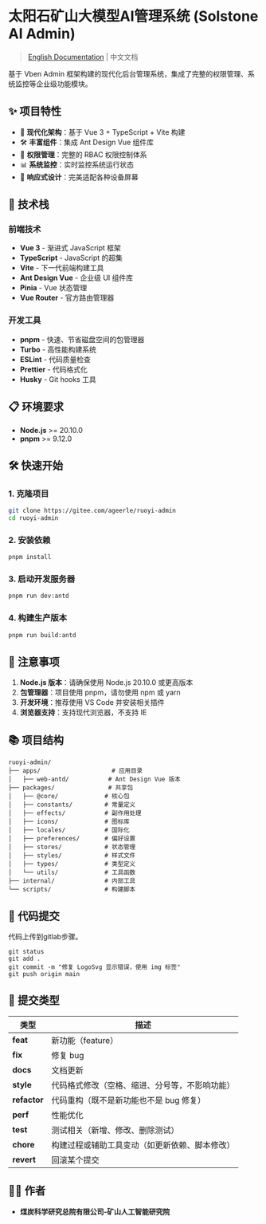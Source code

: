 # 太阳石矿山大模型AI管理系统 (Solstone AI Admin)

> [English Documentation](./README_EN.md) | 中文文档

基于 Vben Admin 框架构建的现代化后台管理系统，集成了完整的权限管理、系统监控等企业级功能模块。

## ✨ 项目特性

- 🎯 **现代化架构**：基于 Vue 3 + TypeScript + Vite 构建
- 🛠️ **丰富组件**：集成 Ant Design Vue 组件库
- 🔐 **权限管理**：完整的 RBAC 权限控制体系
- 📊 **系统监控**：实时监控系统运行状态
- 📱 **响应式设计**：完美适配各种设备屏幕

## 🚀 技术栈

### 前端技术

- **Vue 3** - 渐进式 JavaScript 框架
- **TypeScript** - JavaScript 的超集
- **Vite** - 下一代前端构建工具
- **Ant Design Vue** - 企业级 UI 组件库
- **Pinia** - Vue 状态管理
- **Vue Router** - 官方路由管理器

### 开发工具

- **pnpm** - 快速、节省磁盘空间的包管理器
- **Turbo** - 高性能构建系统
- **ESLint** - 代码质量检查
- **Prettier** - 代码格式化
- **Husky** - Git hooks 工具

## 📋 环境要求

- **Node.js** >= 20.10.0
- **pnpm** >= 9.12.0

## 🛠️ 快速开始

### 1. 克隆项目

```bash
git clone https://gitee.com/ageerle/ruoyi-admin
cd ruoyi-admin
```

### 2. 安装依赖

```bash
pnpm install
```

### 3. 启动开发服务器

```bash
pnpm run dev:antd
```

### 4. 构建生产版本

```bash
pnpm run build:antd
```

## 📝 注意事项

1. **Node.js 版本**：请确保使用 Node.js 20.10.0 或更高版本
2. **包管理器**：项目使用 pnpm，请勿使用 npm 或 yarn
3. **开发环境**：推荐使用 VS Code 并安装相关插件
4. **浏览器支持**：支持现代浏览器，不支持 IE

## 📚 项目结构

```
ruoyi-admin/
├── apps/                    # 应用目录
│   ├── web-antd/           # Ant Design Vue 版本
├── packages/               # 共享包
│   ├── @core/             # 核心包
│   ├── constants/         # 常量定义
│   ├── effects/           # 副作用处理
│   ├── icons/             # 图标库
│   ├── locales/           # 国际化
│   ├── preferences/       # 偏好设置
│   ├── stores/            # 状态管理
│   ├── styles/            # 样式文件
│   ├── types/             # 类型定义
│   └── utils/             # 工具函数
├── internal/              # 内部工具
└── scripts/               # 构建脚本
```

## 🤝 代码提交

代码上传到gitlab步骤。

```
git status
git add .
git commit -m "修复 LogoSvg 显示错误，使用 img 标签"
git push origin main
```

## 📄 提交类型

| 类型               | 描述                                           |
| ------------------ | ---------------------------------------------- |
| **feat**     | 新功能（feature）                              |
| **fix**      | 修复 bug                                       |
| **docs**     | 文档更新                                       |
| **style**    | 代码格式修改（空格、缩进、分号等，不影响功能） |
| **refactor** | 代码重构（既不是新功能也不是 bug 修复）        |
| **perf**     | 性能优化                                       |
| **test**     | 测试相关（新增、修改、删除测试）               |
| **chore**    | 构建过程或辅助工具变动（如更新依赖、脚本修改） |
| **revert**   | 回滚某个提交                                   |

## 👨‍💻 作者

- **煤炭科学研究总院有限公司-矿山人工智能研究院**
